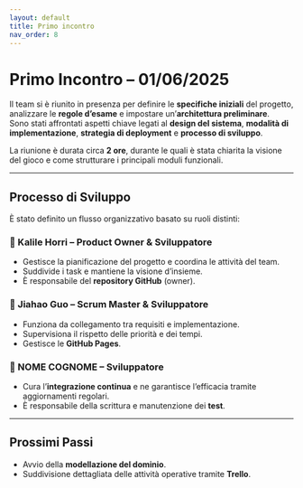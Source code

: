 ```yaml
---
layout: default
title: Primo incontro
nav_order: 8
---
```


# Primo Incontro – 01/06/2025

Il team si è riunito in presenza per definire le **specifiche iniziali** del progetto, analizzare le **regole d’esame** e impostare un’**architettura preliminare**.  
Sono stati affrontati aspetti chiave legati al **design del sistema**, **modalità di implementazione**, **strategia di deployment** e **processo di sviluppo**.

La riunione è durata circa **2 ore**, durante le quali è stata chiarita la visione del gioco e come strutturare i principali moduli funzionali.

---

## Processo di Sviluppo

È stato definito un flusso organizzativo basato su ruoli distinti:

### 👤 Kalile Horri – Product Owner & Sviluppatore

- Gestisce la pianificazione del progetto e coordina le attività del team.
- Suddivide i task e mantiene la visione d’insieme.
- È responsabile del **repository GitHub** (owner).

### 👤 Jiahao Guo – Scrum Master & Sviluppatore

- Funziona da collegamento tra requisiti e implementazione.
- Supervisiona il rispetto delle priorità e dei tempi.
- Gestisce le **GitHub Pages**.

### 👤 NOME COGNOME – Sviluppatore

- Cura l’**integrazione continua** e ne garantisce l’efficacia tramite aggiornamenti regolari.
- È responsabile della scrittura e manutenzione dei **test**.

---

## Prossimi Passi

- Avvio della **modellazione del dominio**.
- Suddivisione dettagliata delle attività operative tramite **Trello**.
